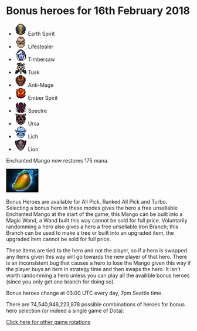 # Bonus heroes for 16th February 2018

[//]: # (List bonus heroes here, use /images/miniheroes/heroname for picture)

- ![Earth Spirit](/images/miniheroes/earth_spirit.png) Earth Spirit
- ![Lifestealer](/images/miniheroes/life_stealer.png) Lifestealer
- ![Timbersaw](/images/miniheroes/drow_ranger.png) Timbersaw
- ![Tusk](/images/miniheroes/tusk.png) Tusk
- ![Anti-Mage](/images/miniheroes/antimage.png) Anti-Mage
- ![Ember Spirit](/images/miniheroes/ember_spirit.png) Ember Spirit
- ![Spectre](/images/miniheroes/spectre.png) Spectre
- ![Ursa](/images/miniheroes/ursa.png) Ursa
- ![Lich](/images/miniheroes/lich.png) Lich
- ![Lion](/images/miniheroes/lion.png) Lion

Enchanted Mango now restores 175 mana.

![Enchanted Mango image](/images/miniheroes/enchanted_mango.png)

Bonus Heroes are available for All Pick, Ranked All Pick and Turbo. Selecting a bonus hero in these modes gives the hero a free unsellable Enchanted Mango at the start of the game; this Mango can be built into a Magic Wand, a Wand built this way cannot be sold for full price. Voluntarily randomming a hero also gives a hero a free unsellable Iron Branch; this Branch can be used to make a tree or built into an upgraded item, the upgraded item cannot be sold for full price.

These items are tied to the hero and not the player, so if a hero is swapped any items given this way will go towards the new player of that hero. There is an inconsistent bug that causes a hero to lose the Mango given this way if the player buys an item in strategy time and then swaps the hero. It isn't worth randomming a hero unless you can play all the availible bonus heroes (since you only get one branch for doing so).

Bonus heroes change at 03:00 UTC every day, 7pm Seattle time.

There are 74,540,946,223,878 possible combinations of heroes for bonus hero selection (or indeed a single game of Dota).

[Click here for other game rotations](https://tsunamishadow.github.io/bonusheroes/othergames)

